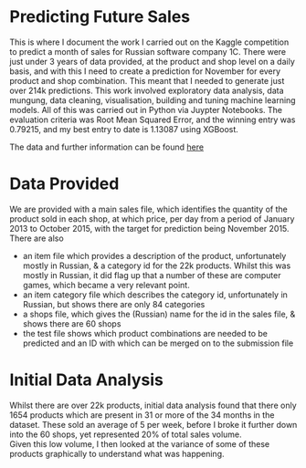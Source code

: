 # Predicting Future Sales
This is where I document the work I carried out on the Kaggle competition to predict a month of sales for Russian software company 1C.  There were just under 3 years of data provided, at the product and shop level on a daily basis, and with this I need to create a prediction for November for every product and shop combination.  This meant that I needed to generate just over 214k predictions.
This work involved exploratory data analysis, data mungung, data cleaning, visualisation, building and tuning machine learning models.  All of this was carried out in Python via Juypter Notebooks.
The evaluation criteria was Root Mean Squared Error, and the winning entry was 0.79215, and my best entry to date is 1.13087 using XGBoost.

The data and further information can be found [here](https://www.kaggle.com/c/competitive-data-science-predict-future-sales)

# Data Provided
We are provided with a main sales file, which identifies the quantity of the product sold in each shop, at which price, per day from a period of January 2013 to October 2015, with the target for prediction being November 2015.  
There are also 
  * an item file which provides a description of the product, unfortunately mostly in Russian, & a category id for the 22k products.  Whilst this was mostly in Russian, it did flag up that a number of these are computer games, which became a very relevant point.
  * an item category file which describes the category id, unfortunately in Russian, but shows there are only 84 categories
  * a shops file, which gives the (Russian) name for the id in the sales file, & shows there are 60 shops
  * the test file shows which product combinations are needed to be predicted and an ID with which can be merged on to the submission file
  
# Initial Data Analysis
Whilst there are over 22k products, initial data analysis found that there only 1654 products which are present in 31 or more of the 34 months in the dataset.  These sold an average of 5 per week, before I broke it further down into the 60 shops, yet represented 20% of total sales volume.  
Given this low volume, I then looked at the variance of some of these products graphically to understand what was happening.

